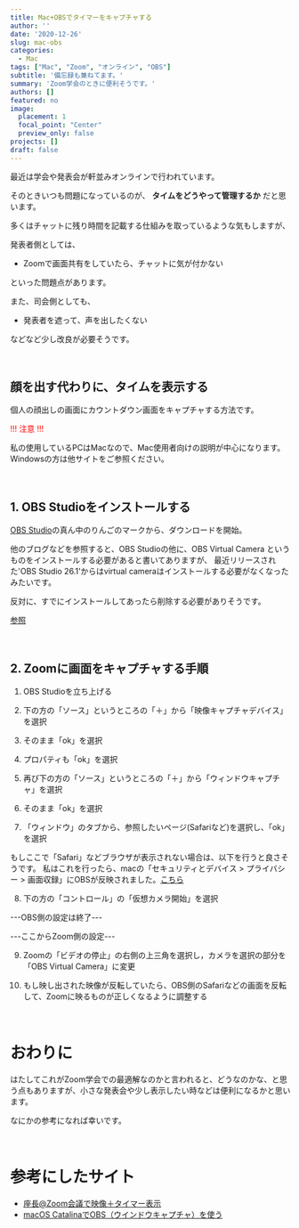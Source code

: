```yaml
---
title: Mac+OBSでタイマーをキャプチャする
author: ''
date: '2020-12-26'
slug: mac-obs
categories:
  - Mac
tags: ["Mac", "Zoom", "オンライン", "OBS"]
subtitle: '備忘録も兼ねてます。'
summary: 'Zoom学会のときに便利そうです。'
authors: []
featured: no
image:
  placement: 1
  focal_point: "Center"
  preview_only: false
projects: []
draft: false
---
```


最近は学会や発表会が軒並みオンラインで行われています。

そのときいつも問題になっているのが、
<b>タイムをどうやって管理するか</b>
だと思います。

多くはチャットに残り時間を記載する仕組みを取っているような気もしますが、

発表者側としては、
- Zoomで画面共有をしていたら、チャットに気が付かない

といった問題点があります。

また、司会側としても、

- 発表者を遮って、声を出したくない

などなど少し改良が必要そうです。

<br>

## <b>顔を出す代わりに、タイムを表示する</b>

個人の顔出しの画面にカウントダウン画面をキャプチャする方法です。

<span style="color: red; ">!!! 注意 !!!</span>

私の使用しているPCはMacなので、Mac使用者向けの説明が中心になります。
Windowsの方は他サイトをご参照ください。

<br>

## <b>1. OBS Studioをインストールする</b>
[OBS Studio](https://obsproject.com/ja/download)の真ん中のりんごのマークから、ダウンロードを開始。

他のブログなどを参照すると、OBS Studioの他に、OBS Virtual Camera というものをインストールする必要があると書いてありますが、
最近リリースされた'OBS Studio 26.1'からはvirtual cameraはインストールする必要がなくなったみたいです。

反対に、すでにインストールしてあったら削除する必要がありそうです。

[参照](https://github.com/johnboiles/obs-mac-virtualcam/releases)

<br>

## <b>2. Zoomに画面をキャプチャする手順</b>
1. OBS Studioを立ち上げる

2. 下の方の「ソース」というところの「＋」から「映像キャプチャデバイス」を選択

3. そのまま「ok」を選択

4. プロパティも「ok」を選択

5. 再び下の方の「ソース」というところの「＋」から「ウィンドウキャプチャ」を選択

6. そのまま「ok」を選択

7. 「ウィンドウ」のタブから、参照したいページ(Safariなど)を選択し、「ok」を選択

もしここで「Safari」などブラウザが表示されない場合は、以下を行うと良さそうです。
私はこれを行ったら、macの「セキュリティとデバイス > プライバシー > 画面収録」にOBSが反映されました。[こちら](https://qiita.com/sendaiharu1/items/83aa20f8e5c96bf0a573)

8. 下の方の「コントロール」の「仮想カメラ開始」を選択

---OBS側の設定は終了---

---ここからZoom側の設定---

9. Zoomの「ビデオの停止」の右側の上三角を選択し，カメラを選択の部分を「OBS Virtual Camera」に変更

10. もし映し出された映像が反転していたら、OBS側のSafariなどの画面を反転して、Zoomに映るものが正しくなるように調整する

<br>

# <b>おわりに</b>

はたしてこれがZoom学会での最適解なのかと言われると、どうなのかな、と思う点もありますが、小さな発表会や少し表示したい時などは便利になるかと思います。

なにかの参考になれば幸いです。

<br>

# <b>参考にしたサイト</b>

- [座長@Zoom会議で映像＋タイマー表示](https://qiita.com/kojiyam/items/36f48e0b7a8aef6bf3be)
- [macOS CatalinaでOBS（ウインドウキャプチャ）を使う](https://qiita.com/sendaiharu1/items/83aa20f8e5c96bf0a573)

